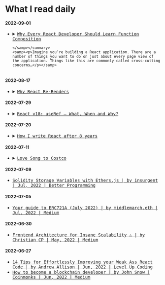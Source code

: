 <h1>What I read daily</h1><section id="reading-list-2022-09-01"><h4>2022-09-01</h4><ul><li><details>
    <summary><samp>
    <a href="https://medium.com/javascript-scene/why-every-react-developer-should-learn-function-composition-23f41d4db3b1" target="_blank">Why Every React Developer Should Learn Function Composition</a>
    
    </samp></summary>
    <samp><p>Imagine you’re building a React application. There are a number of things you want to do on just about every page view of the application. Things like this are commonly called cross-cutting concerns…</p></samp>
  </details></li></ul></section><section id="reading-list-2022-08-17"><h4>2022-08-17</h4><ul><li><details>
    <summary><samp><a href="https://www.joshwcomeau.com/react/why-react-re-renders/" target="_blank">Why React Re-Renders</a></samp></summary>
    <samp><p>In React, we don't update the DOM directly, we tell React what we want the DOM to look like, and React tackles the rest. But how exactly does it do this? In this tutorial, we'll unpack exactly when and why React re-renders, and how we can use this information to optimize the performance of our React apps.</p><samp>
  </samp></samp></details></li></ul></section><section id="reading-list-2022-07-29"><h4>2022-07-29</h4><ul><li><details>
    <summary><samp><a href="https://medium.com/better-programming/react-v18-demystifying-useref-forwardref-and-useimperativehandle-feec2fc5b2f6" target="_blank">React v18: useRef — What, When and Why?</a></samp></summary>
    <samp><p>The concept of values and references is not new to any programmer. Values are what the name suggests, simple snapshots of data at a point in time. To jog your memory for the latter, references are…</p><samp>
  </samp></samp></details></li></ul></section><section id="reading-list-2022-07-20"><h4>2022-07-20</h4><ul><li><details>
    <summary><samp><a href="https://nesbtesh.medium.com/how-i-write-react-after-8-years-12cbf82c351" target="_blank">How I write React after 8 years</a></samp></summary>
    <samp><p>I am starting with my contrarians views that way I can get rid of 90% of coders that think that know what they are doing but end up building Frankensteins. This article is for that 10% of coders that…</p><samp>
  </samp></samp></details></li></ul></section><section id="reading-list-2022-07-11"><h4>2022-07-11</h4><ul><li><details>
    <summary><samp><a href="https://longreads.com/2022/06/16/love-song-to-costco/" target="_blank">Love Song to&nbsp;Costco</a></samp></summary>
    <samp><p>"In the great halls of Costco, two of our greatest fears are assuaged — that of not having enough, and that of not being enough."</p><samp>
  </samp></samp></details></li></ul></section><section id="reading-list-2022-07-09"><h4>2022-07-09</h4><ul><li><samp><a href="https://medium.com/better-programming/solidity-storage-variables-with-ethers-js-ca3c7e2c2a64" target="_blank">Solidity Storage Variables with Ethers.js | by insurgent | Jul, 2022 | Better Programming</a></samp></li></ul></section><section id="reading-list-2022-07-05"><h4>2022-07-05</h4><ul><li><samp><a href="https://medium.com/@dumbnamenumbers/your-guide-to-erc721a-july-2022-f81f0be84a54" target="_blank">Your guide to ERC721A (July 2022) | by middlemarch.eth | Jul, 2022 | Medium</a></samp></li></ul></section><section id="reading-list-2022-06-30"><h4>2022-06-30</h4><ul><li><samp><a href="https://sir-christiancp.medium.com/frontend-architecture-for-insane-scalability-%EF%B8%8F-a2081434295c" target="_blank">Frontend Architecture for Insane Scalability ⚠️ | by Christian CP | May, 2022 | Medium</a></samp></li></ul></section><section id="reading-list-2022-06-27"><h4>2022-06-27</h4><ul><li><samp><a href="https://medium.com/gitconnected/14-tips-for-effortlessly-improving-your-weak-ass-react-code-4aea5500559c" target="_blank">14 Tips for Effortlessly Improving your Weak Ass React Code | by Andrew Allison | Jun, 2022 | Level Up Coding</a></samp></li><li><samp><a href="https://medium.com/coinmonks/how-to-become-a-blockchain-developer-7784cb8d357d" target="_blank">How to become a blockchain developer | by John Snow | Coinmonks | Jun, 2022 | Medium</a></samp></li></ul></section>